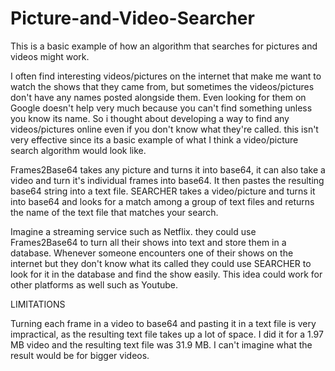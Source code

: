 # Picture-and-Video-Searcher
This is a basic example of how an algorithm that searches for pictures and videos might work. 

I often find interesting videos/pictures on the internet that make me want to watch the shows that they came from, but sometimes the videos/pictures don't have any names posted alongside them. Even looking for them on Google doesn't help very much because you can't find something unless you know its name. So i thought about developing a way to find any videos/pictures online even if you don't know what they're called. this isn't very effective since its a basic example of what I think a video/picture search algorithm would look like.

Frames2Base64 takes any picture and turns it into base64, it can also take a video and turn it's individual frames into base64. It then pastes the resulting base64 string into a text file.
SEARCHER takes a video/picture and turns it into base64 and looks for a match among a group of text files and returns the name of the text file that matches your search.

Imagine a streaming service such as Netflix. they could use Frames2Base64 to turn all their shows into text and store them in a database. Whenever someone encounters one of their shows on the internet but they don't know what its called they could use SEARCHER to look for it in the database and find the show easily. This idea could work for other platforms as well such as Youtube.

LIMITATIONS

Turning each frame in a video to base64 and pasting it in a text file is very impractical, as the resulting text file takes up a lot of space. I did it for a 1.97 MB video and the resulting text file was 31.9 MB. I can't imagine what the result would be for bigger videos. 

